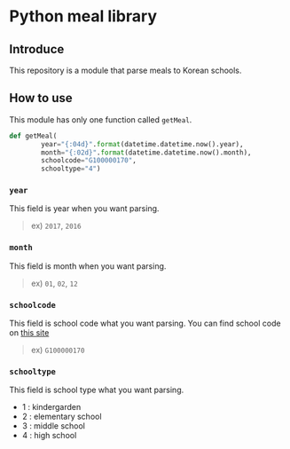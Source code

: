 # Python meal library
## Introduce
This repository is a module that parse meals to Korean schools.  

## How to use
This module has only one function called `getMeal`.

```python
def getMeal(
        year="{:04d}".format(datetime.datetime.now().year),
        month="{:02d}".format(datetime.datetime.now().month),
        schoolcode="G100000170",
        schooltype="4")
```

### `year`
This field is year when you want parsing.
> ex) `2017`, `2016`
### `month`
This field is month when you want parsing.
> ex) `01`, `02`, `12`
### `schoolcode`
This field is school code what you want parsing.
You can find school code on [this site](https://www.meatwatch.go.kr/biz/bm/sel/schoolListPopup.do)
> ex) `G100000170`
### `schooltype`
This field is school type what you want parsing.
- 1 : kindergarden
- 2 : elementary school
- 3 : middle school
- 4 : high school